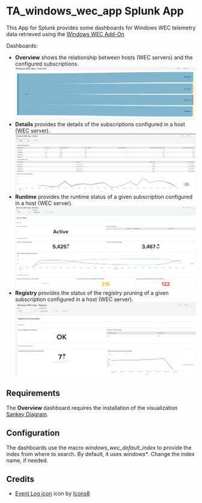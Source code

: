 # TA_windows_wec_app Splunk App

This App for Splunk provides some dashboards for Windows WEC telemetry data retrieved using the [Windows WEC Add-On](https://splunkbase.splunk.com/app/5007/)

Dashboards:

- **Overview** shows the relationship between hosts (WEC servers) and the configured subscriptions.
![Overview dashboard](images/subscription-overview.png)
- **Details** provides the details of the subscriptions configured in a host (WEC server).
![Subscription details dashboard](images/subscription-details.png)
- **Runtime** provides the runtime status of a given subscription configured in a host (WEC server).
![Subscription runtime stats dashboard](images/subscription-runtime.png)
- **Registry** provides the status of the registry pruning of a given subscription configured in a host (WEC server).
![Subscription runtime stats dashboard](images/subscription-registry.png)

## Requirements

The **Overview** dashboard requires the installation of the visualization [Sankey Diagram](https://splunkbase.splunk.com/app/3112/).

## Configuration

The dashboards use the macro *windows_wec_default_index* to provide the index from where to search. By default, it uses _windows*_. Change the index name, if needed.

## Credits

- [Event Log icon](https://icons8.com/icons/set/event-log) icon by [Icons8](https://icons8.com)